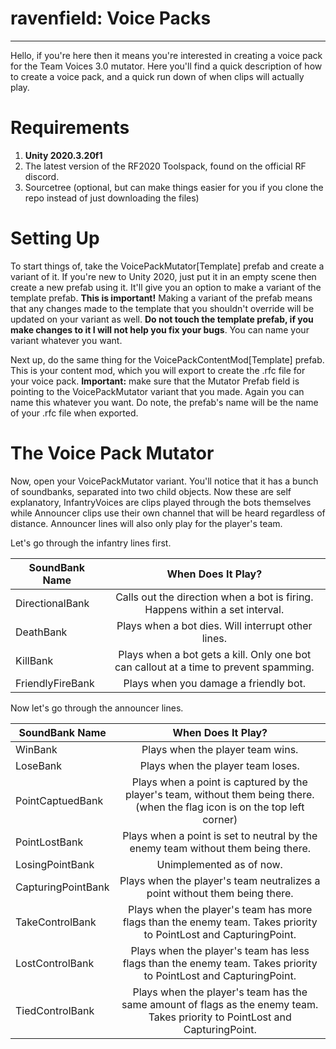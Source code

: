 # ravenfield: Voice Packs
-----

Hello, if you're here then it means you're interested in creating a voice pack for the Team Voices 3.0 mutator. Here you'll find a quick description of how to create a voice pack, and a quick run down of when clips will actually play.

# Requirements
1. **Unity 2020.3.20f1**
2. The latest version of the RF2020 Toolspack, found on the official RF discord.
3. Sourcetree (optional, but can make things easier for you if you clone the repo instead of just downloading the files)

# Setting Up
To start things of, take the VoicePackMutator[Template] prefab and create a variant of it. If you're new to Unity 2020, just put it in an empty scene then create a new prefab using it. It'll give you an option to make a variant of the template prefab. **This is important!** Making a variant of the prefab means that any changes made to the template that you shouldn't override will be updated on your variant as well. **Do not touch the template prefab, if you make changes to it I will not help you fix your bugs**. You can name your variant whatever you want.

Next up, do the same thing for the VoicePackContentMod[Template] prefab. This is your content mod, which you will export to create the .rfc file for your voice pack. **Important:** make sure that the Mutator Prefab field is pointing to the VoicePackMutator variant that you made. Again you can name this whatever you want. Do note, the prefab's name will be the name of your .rfc file when exported.

# The Voice Pack Mutator
Now, open your VoicePackMutator variant. You'll notice that it has a bunch of soundbanks, separated into two child objects. Now these are self explanatory, InfantryVoices are clips played through the bots themselves while Announcer clips use their own channel that will be heard regardless of distance. Announcer lines will also only play for the player's team.

Let's go through the infantry lines first.

| SoundBank Name        | When Does It Play?  |
| -------------         |:-------------:|
| DirectionalBank       | Calls out the direction when a bot is firing. Happens within a set interval.       |  
| DeathBank             | Plays when a bot dies. Will interrupt other lines.    |  
| KillBank              | Plays when a bot gets a kill. Only one bot can callout at a time to prevent spamming.       |  
| FriendlyFireBank      | Plays when you damage a friendly bot.        |

Now let's go through the announcer lines.

| SoundBank Name        | When Does It Play?  |
| -------------         |:-------------:|
| WinBank               | Plays when the player team wins.       |  
| LoseBank              | Plays when the player team loses.    |  
| PointCaptuedBank      | Plays when a point is captured by the player's team, without them being there. (when the flag icon is on the top left corner)       |  
| PointLostBank         | Plays when a point is set to neutral by the enemy team without them being there.       |
| LosingPointBank       | Unimplemented as of now.     |
| CapturingPointBank    | Plays when the player's team neutralizes a point without them being there.        |
| TakeControlBank       | Plays when the player's team has more flags than the enemy team. Takes priority to PointLost and CapturingPoint.        |
| LostControlBank       | Plays when the player's team has less flags than the enemy team. Takes priority to PointLost and CapturingPoint.        |
| TiedControlBank       | Plays when the player's team has the same amount of flags as the enemy team. Takes priority to PointLost and CapturingPoint.       |


